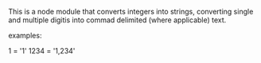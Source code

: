 This is a node module that converts integers into strings, converting single 
and multiple digitis into commad delimited (where applicable) text. 

examples: 

1 = '1'
1234 = '1,234'
